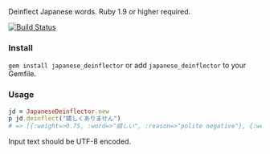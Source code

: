 Deinflect Japanese words. Ruby 1.9 or higher required.

[![Build Status](https://secure.travis-ci.org/6/japanese_deinflector.png?branch=master)](http://travis-ci.org/6/japanese_deinflector)

### Install

`gem install japanese_deinflector` or add `japanese_deinflector` to your Gemfile.

### Usage

```ruby
jd = JapaneseDeinflector.new
p jd.deinflect("嬉しくありません")
# => [{:weight=>0.75, :word=>"嬉しい", :reason=>"polite negative"}, {:weight=>0.5, :word=>"嬉しくある", :reason=>"polite negative"}, {:weight=>0.375, :word=>"嬉しくありる", :reason=>"polite negative"}]
```

Input text should be UTF-8 encoded.
